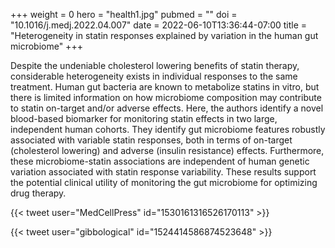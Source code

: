 +++
weight = 0
hero = "health1.jpg"
pubmed = ""
doi = "10.1016/j.medj.2022.04.007"
date = 2022-06-10T13:36:44-07:00
title = "Heterogeneity in statin responses explained by variation in the human gut microbiome"
+++

Despite the undeniable cholesterol lowering benefits of statin therapy, considerable heterogeneity exists in individual responses to the same treatment. Human gut bacteria are known to metabolize statins in vitro, but there is limited information on how microbiome composition may contribute to statin on-target and/or adverse effects. Here, the authors identify a novel blood-based biomarker for monitoring statin effects in two large, independent human cohorts. They identify gut microbiome features robustly associated with variable statin responses, both in terms of on-target (cholesterol lowering) and adverse (insulin resistance) effects. Furthermore, these microbiome-statin associations are independent of human genetic variation associated with statin response variability. These results support the potential clinical utility of monitoring the gut microbiome for optimizing drug therapy.

{{< tweet user="MedCellPress" id="1530161316526170113" >}}

{{< tweet user="gibbological" id="1524414586874523648" >}}
